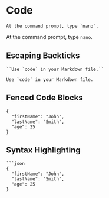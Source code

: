 # Code

```
At the command prompt, type `nano`.
```
At the command prompt, type `nano`.


## Escaping Backticks
```
``Use `code` in your Markdown file.``
```
``Use `code` in your Markdown file.``

## Fenced Code Blocks
```
{
  "firstName": "John",
  "lastName": "Smith",
  "age": 25
}
```

## Syntax Highlighting
```
```json
{
  "firstName": "John",
  "lastName": "Smith",
  "age": 25
}
```
```
